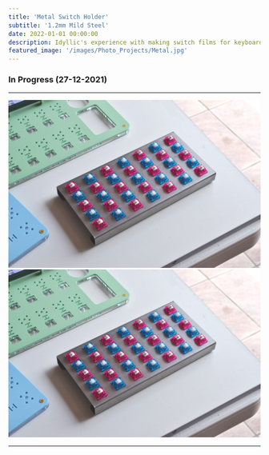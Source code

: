 ```yaml
---
title: 'Metal Switch Holder'
subtitle: '1.2mm Mild Steel'
date: 2022-01-01 00:00:00
description: Idyllic's experience with making switch films for keyboard switches, using laser processing.
featured_image: '/images/Photo_Projects/Metal.jpg'
---
```


### In Progress (27-12-2021)
---

<div class="gallery" data-columns="2">
	<img src="/images/Photo_Projects/Metal.jpg">
	<img src="/images/Photo_Projects/Metal.jpg">
</div> 

--- 
